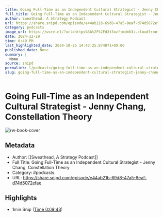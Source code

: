 ```yaml
---
title: Going Full-Time as an Independent Cultural Strategist - Jenny Chang, Constellation Theory
full_title: Going Full-Time as an Independent Cultural Strategist - Jenny Chang, Constellation Theory
author: Sweathead, A Strategy Podcast
url: https://share.snipd.com/episode/e44ab21b-69d8-47a5-8eaf-d74d5072efae
category: podcasts
image_url: https://wsrv.nl/?url=https%3A%2F%2Fd3t3ozftmdmh3i.cloudfront.net%2Fstaging%2Fpodcast_uploaded_nologo%2F446865%2F446865-1715193820072-74cb9dfb77967.jpg&w=100&h=100
date: 2024-12-29
time: 6:40 PM
last_highlighted_date: 2024-10-26 14:43:25.874871+00:00
published_date: None
summary: |
  None
source: snipd
permalink: l/podcasts/going-full-time-as-an-independent-cultural-strategist-jenny-chang-constellation-theory
slug: going-full-time-as-an-independent-cultural-strategist-jenny-chang-constellation-theory
---
```

# Going Full-Time as an Independent Cultural Strategist - Jenny Chang, Constellation Theory

![rw-book-cover](https://wsrv.nl/?url=https%3A%2F%2Fd3t3ozftmdmh3i.cloudfront.net%2Fstaging%2Fpodcast_uploaded_nologo%2F446865%2F446865-1715193820072-74cb9dfb77967.jpg&w=100&h=100)

## Metadata
- Author: [[Sweathead, A Strategy Podcast]]
- Full Title: Going Full-Time as an Independent Cultural Strategist - Jenny Chang, Constellation Theory
- Category: #podcasts
- URL: https://share.snipd.com/episode/e44ab21b-69d8-47a5-8eaf-d74d5072efae

## Highlights
- 1min Snip ([Time 0:09:43](https://share.snipd.com/snip/660c1911-70e7-4f96-a6ee-6334bdd95e8e))


